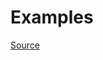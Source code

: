 


# Examples


[Source](http://www.rubydoc.info/gems/rubocop/RuboCop/Cop/Layout/FirstHashElementLineBreak)